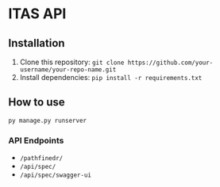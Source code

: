 # ITAS API

## Installation

1. Clone this repository: `git clone https://github.com/your-username/your-repo-name.git`
2. Install dependencies: `pip install -r requirements.txt`

## How to use
```
py manage.py runserver
```


### API Endpoints

- `/pathfinedr/`
- `/api/spec/`
- `/api/spec/swagger-ui`